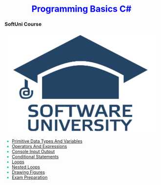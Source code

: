 <h1 align="center" style="color: blue;">Programming Basics C#</h1>

<h3>SoftUni Course</h3>
<img src="softuniLogo.PNG" alt="SoftUni Logo" width="500" height="333">

<ul style="color: #00cc99;">
	<li><a href="https://github.com/Gandjurov/Course-ProgrammingBasics-SoftUni-/tree/master/02.PrimitiveDataTypesAndVariables"> Primitive Data Types And Variables</a></li>
	<li><a href="https://github.com/Gandjurov/Course-ProgrammingBasics-SoftUni-/tree/master/03.OperatorsAndExpressions"> Operators And Expressions</a></li>
	<li><a href="https://github.com/Gandjurov/Course-ProgrammingBasics-SoftUni-/tree/master/04.ConsoleInputOutput"> Console Input Output</a></li>
	<li><a href="https://github.com/Gandjurov/Course-ProgrammingBasics-SoftUni-/tree/master/05.ConditionalStatements"> Conditional Statements</a></li>
	<li><a href="https://github.com/Gandjurov/Course-ProgrammingBasics-SoftUni-/tree/master/06.Loops"> Loops</a></li>
	<li><a href="https://github.com/Gandjurov/Course-ProgrammingBasics-SoftUni-/tree/master/07.NestedLoops"> Nested Loops</a></li>
	<li><a href="https://github.com/Gandjurov/Course-ProgrammingBasics-SoftUni-/tree/master/08.%20Drawing%20Figures"> Drawing Figures</a></li>
	<li><a href="https://github.com/Gandjurov/Course-ProgrammingBasics-SoftUni-/tree/master/Exam1"> Exam Preparation</a></li>
</ul>            
